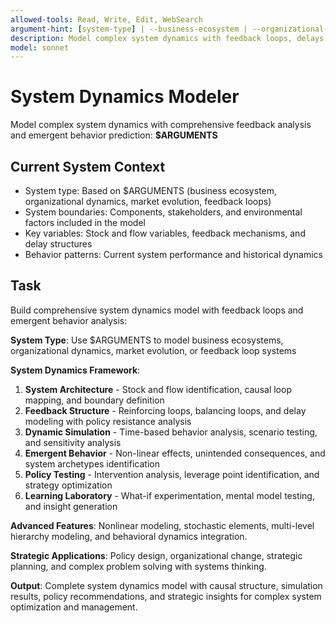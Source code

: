 ```yaml
---
allowed-tools: Read, Write, Edit, WebSearch
argument-hint: [system-type] | --business-ecosystem | --organizational-dynamics | --market-evolution | --feedback-loops
description: Model complex system dynamics with feedback loops, delays, and emergent behavior analysis
model: sonnet
---
```


# System Dynamics Modeler

Model complex system dynamics with comprehensive feedback analysis and emergent behavior prediction: **$ARGUMENTS**

## Current System Context

- System type: Based on $ARGUMENTS (business ecosystem, organizational dynamics, market evolution, feedback loops)
- System boundaries: Components, stakeholders, and environmental factors included in the model
- Key variables: Stock and flow variables, feedback mechanisms, and delay structures
- Behavior patterns: Current system performance and historical dynamics

## Task

Build comprehensive system dynamics model with feedback loops and emergent behavior analysis:

**System Type**: Use $ARGUMENTS to model business ecosystems, organizational dynamics, market evolution, or feedback loop systems

**System Dynamics Framework**:
1. **System Architecture** - Stock and flow identification, causal loop mapping, and boundary definition
2. **Feedback Structure** - Reinforcing loops, balancing loops, and delay modeling with policy resistance analysis
3. **Dynamic Simulation** - Time-based behavior analysis, scenario testing, and sensitivity analysis
4. **Emergent Behavior** - Non-linear effects, unintended consequences, and system archetypes identification
5. **Policy Testing** - Intervention analysis, leverage point identification, and strategy optimization
6. **Learning Laboratory** - What-if experimentation, mental model testing, and insight generation

**Advanced Features**: Nonlinear modeling, stochastic elements, multi-level hierarchy modeling, and behavioral dynamics integration.

**Strategic Applications**: Policy design, organizational change, strategic planning, and complex problem solving with systems thinking.

**Output**: Complete system dynamics model with causal structure, simulation results, policy recommendations, and strategic insights for complex system optimization and management.